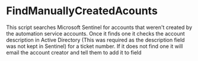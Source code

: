 # FindManuallyCreatedAcounts

This script searches Microsoft Sentinel for accounts that weren't created by the automation service accounts. Once it finds one it checks the account description in Active Directory (This was required as the description field was not kept in Sentinel) for a ticket number. If it does not find one it will email the account creator and tell them to add it to field

